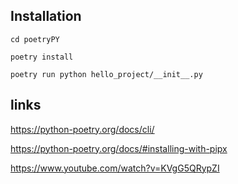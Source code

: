 ## Installation 
```
cd poetryPY

poetry install

poetry run python hello_project/__init__.py
```

## links
https://python-poetry.org/docs/cli/

https://python-poetry.org/docs/#installing-with-pipx

https://www.youtube.com/watch?v=KVgG5QRypZI
